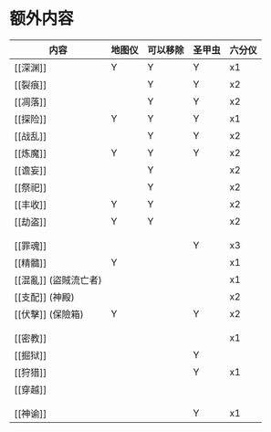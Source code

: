 
# 额外内容

| 内容                  | 地图仪 | 可以移除 | 圣甲虫 | 六分仪 |
| --------------------- | ------ | -------- | ------ | ------ |
| [[深渊]]              | Y      | Y        | Y      | x1     |
| [[裂痕]]              |        | Y        | Y      | x2     |
| [[凋落]]              |        | Y        | Y      | x2     |
| [[探险]]              | Y      | Y        | Y      | x1     |
| [[战乱]]              |        | Y        | Y      | x2     |
| [[炼魔]]              | Y      | Y        | Y      | x2     |
| [[谵妄]]              |        | Y        |        | x2     |
| [[祭祀]]              |        | Y        |        | x2     |
| [[丰收]]              | Y      | Y        |        | x2     |
| [[劫盗]]              | Y      | Y        |        | x2     |
|                       |        |          |        |        |
|                       |        |          |        |        |
| [[罪魂]]              |        |          | Y      | x3     |
| [[精髓]]              | Y      |          |        | x1     |
| [[混亂]] (盜賊流亡者) |        |          |        | x1     |
| [[支配]] (神殿)       |        |          |        | x2     |
| [[伏擊]] (保險箱)     | Y      |          | Y      | x2     |
|                       |        |          |        |        |
|                       |        |          |        |        |
| [[密教]]              |        |          |        | x1     |
| [[掘狱]]              |        |          | Y      |        |
| [[狩猎]]              |        |          | Y      | x1     |
| [[穿越]]              |        |          |        |        |
|                       |        |          |        |        |
|                       |        |          |        |        |
| [[神谕]]              |        |          | Y      | x1     |
